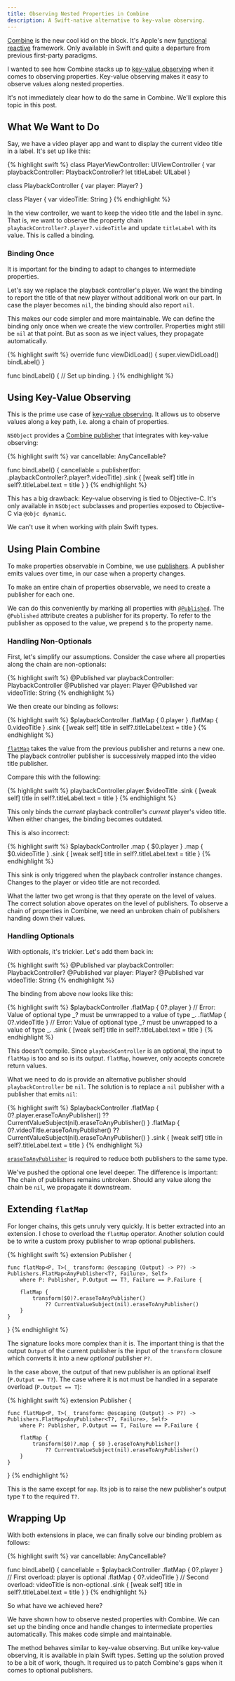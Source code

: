 ```yaml
---
title: Observing Nested Properties in Combine
description: A Swift-native alternative to key-value observing.
---
```


[Combine](https://developer.apple.com/documentation/combine) is the new cool kid on the block. It's Apple's new [functional reactive](https://gist.github.com/staltz/868e7e9bc2a7b8c1f754) framework. Only available in Swift and quite a departure from previous first-party paradigms.

I wanted to see how Combine stacks up to [key-value observing](https://developer.apple.com/documentation/swift/cocoa_design_patterns/using_key-value_observing_in_swift) when it comes to observing properties. Key-value observing makes it easy to observe values along nested properties.

It's not immediately clear how to do the same in Combine. We'll explore this topic in this post.

<!--more-->


## What We Want to Do

Say, we have a video player app and want to display the current video title in a label. It's set up like this:

{% highlight swift %}
class PlayerViewController: UIViewController {
    var playbackController: PlaybackController?
    let titleLabel: UILabel
}

class PlaybackController {
    var player: Player?
}

class Player {
    var videoTitle: String
}
{% endhighlight %}

In the view controller, we want to keep the video title and the label in sync. That is, we want to observe the property chain `playbackController?.player?.videoTitle` and update `titleLabel` with its value. This is called a binding.


### Binding Once

It is important for the binding to adapt to changes to intermediate properties.

Let's say we replace the playback controller's player. We want the binding to report the title of that new player without additional work on our part. In case the player becomes `nil`, the binding should also report `nil`.

This makes our code simpler and more maintainable. We can define the binding only once when we create the view controller. Properties might still be `nil` at that point. But as soon as we inject values, they propagate automatically.

{% highlight swift %}
override func viewDidLoad() {
    super.viewDidLoad()
    bindLabel()
}

func bindLabel() {
    // Set up binding.
}
{% endhighlight %}


## Using Key-Value Observing

This is the prime use case of [key-value observing](https://developer.apple.com/documentation/swift/cocoa_design_patterns/using_key-value_observing_in_swift). It allows us to observe values along a key path, i.e. along a chain of properties.

`NSObject` provides a [Combine publisher](https://developer.apple.com/documentation/objectivec/nsobject/keyvalueobservingpublisher) that integrates with key-value observing:

{% highlight swift %}
var cancellable: AnyCancellable?

func bindLabel() {
    cancellable = publisher(for: \.playbackController?.player?.videoTitle)
        .sink { [weak self] title in
            self?.titleLabel.text = title
        }
}
{% endhighlight %}

This has a big drawback: Key-value observing is tied to Objective-C. It's only available in `NSObject` subclasses and properties exposed to Objective-C via `@objc dynamic`.

We can't use it when working with plain Swift types.


## Using Plain Combine

To make properties observable in Combine, we use [publishers](https://developer.apple.com/documentation/combine/publisher). A publisher emits values over time, in our case when a property changes.

To make an entire chain of properties observable, we need to create a publisher for each one.

We can do this conveniently by marking all properties with [`@Published`](https://developer.apple.com/documentation/combine/published). The `@Published` attribute creates a publisher for its property. To refer to the publisher as opposed to the value, we prepend `$` to the property name.


### Handling Non-Optionals

First, let's simplify our assumptions. Consider the case where all properties along the chain are non-optionals:

{% highlight swift %}
@Published var playbackController: PlaybackController
@Published var player: Player
@Published var videoTitle: String
{% endhighlight %}

We then create our binding as follows:

{% highlight swift %}
$playbackController
    .flatMap { $0.$player }
    .flatMap { $0.$videoTitle }
    .sink { [weak self] title in
        self?.titleLabel.text = title
    }
{% endhighlight %}

[`flatMap`](https://developer.apple.com/documentation/combine/publisher/3204712-flatmap) takes the value from the previous publisher and returns a new one. The playback controller publisher is successively mapped into the video title publisher.

Compare this with the following:

{% highlight swift %}
playbackController.player.$videoTitle
    .sink { [weak self] title in
        self?.titleLabel.text = title
    }
{% endhighlight %}

This only binds the *current* playback controller's *current* player's video title. When either changes, the binding becomes outdated.

This is also incorrect:

{% highlight swift %}
$playbackController
    .map { $0.player }
    .map { $0.videoTitle }
    .sink { [weak self] title in
        self?.titleLabel.text = title
    }
{% endhighlight %}

This sink is only triggered when the playback controller instance changes. Changes to the player or video title are not recorded.

What the latter two get wrong is that they operate on the level of values. The correct solution above operates on the level of publishers. To observe a chain of properties in Combine, we need an unbroken chain of publishers handing down their values.


### Handling Optionals

With optionals, it's trickier. Let's add them back in:

{% highlight swift %}
@Published var playbackController: PlaybackController?
@Published var player: Player?
@Published var videoTitle: String
{% endhighlight %}

The binding from above now looks like this:

{% highlight swift %}
$playbackController
    .flatMap { $0?.$player }      // Error: Value of optional type _? must be unwrapped to a value of type _.
    .flatMap { $0?.$videoTitle }  // Error: Value of optional type _? must be unwrapped to a value of type _.
    .sink { [weak self] title in
        self?.titleLabel.text = title
    }
{% endhighlight %}

This doesn't compile. Since `playbackController` is an optional, the input to `flatMap` is too and so is its output. `flatMap`, however, only accepts concrete return values.

What we need to do is provide an alternative publisher should `playbackController` be `nil`. The solution is to replace a `nil` publisher with a publisher that emits `nil`:

{% highlight swift %}
$playbackController
    .flatMap {
        $0?.$player.eraseToAnyPublisher()
            ?? CurrentValueSubject(nil).eraseToAnyPublisher()
    }
    .flatMap {
        $0?.$videoTitle.eraseToAnyPublisher()
            ?? CurrentValueSubject(nil).eraseToAnyPublisher()
    }
    .sink { [weak self] title in
        self?.titleLabel.text = title
    }
{% endhighlight %}

[`eraseToAnyPublisher`](https://developer.apple.com/documentation/combine/publisher/3241548-erasetoanypublisher) is required to reduce both publishers to the same type.

We've pushed the optional one level deeper. The difference is important: The chain of publishers remains unbroken. Should any value along the chain be `nil`, we propagate it downstream.


## Extending `flatMap`

For longer chains, this gets unruly very quickly. It is better extracted into an extension. I chose to overload the `flatMap` operator. Another solution could be to write a custom proxy publisher to wrap optional publishers.

{% highlight swift %}
extension Publisher {

    func flatMap<P, T>(_ transform: @escaping (Output) -> P?) -> Publishers.FlatMap<AnyPublisher<T?, Failure>, Self>
        where P: Publisher, P.Output == T?, Failure == P.Failure {

        flatMap {
            transform($0)?.eraseToAnyPublisher()
                ?? CurrentValueSubject(nil).eraseToAnyPublisher()
        }
    }
}
{% endhighlight %}

The signature looks more complex than it is. The important thing is that the output `Output` of the current publisher is the input of the `transform` closure which converts it into a new *optional* publisher `P?`.

In the case above, the output of that new publisher is an optional itself (`P.Output == T?`). The case where it is not must be handled in a separate overload (`P.Output == T`):

{% highlight swift %}
extension Publisher {

    func flatMap<P, T>(_ transform: @escaping (Output) -> P?) -> Publishers.FlatMap<AnyPublisher<T?, Failure>, Self>
        where P: Publisher, P.Output == T, Failure == P.Failure {

        flatMap {
            transform($0)?.map { $0 }.eraseToAnyPublisher()
                ?? CurrentValueSubject(nil).eraseToAnyPublisher()
        }
    }
}
{% endhighlight %}

This is the same except for `map`. Its job is to raise the new publisher's output type `T` to the required `T?`.

## Wrapping Up

With both extensions in place, we can finally solve our binding problem as follows:

{% highlight swift %}
var cancellable: AnyCancellable?

func bindLabel() {
    cancellable = $playbackController
        .flatMap { $0?.$player }      // First overload: player is optional
        .flatMap { $0?.$videoTitle }  // Second overload: videoTitle is non-optional
        .sink { [weak self] title in
            self?.titleLabel.text = title
        }
}
{% endhighlight %}

So what have we achieved here?

We have shown how to observe nested properties with Combine. We can set up the binding once and handle changes to intermediate properties automatically. This makes code simple and maintainable.

The method behaves similar to key-value observing. But unlike key-value observing, it is available in plain Swift types. Setting up the solution proved to be a bit of work, though. It required us to patch Combine's gaps when it comes to optional publishers.
